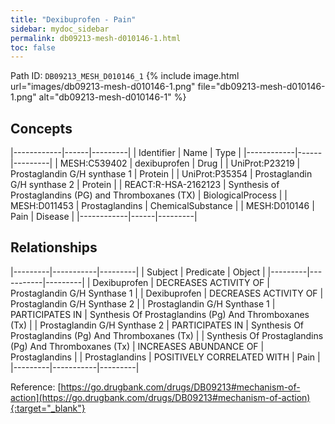 ```yaml
---
title: "Dexibuprofen - Pain"
sidebar: mydoc_sidebar
permalink: db09213-mesh-d010146-1.html
toc: false 
---
```



Path ID: `DB09213_MESH_D010146_1`
{% include image.html url="images/db09213-mesh-d010146-1.png" file="db09213-mesh-d010146-1.png" alt="db09213-mesh-d010146-1" %}

## Concepts

|------------|------|---------|
| Identifier | Name | Type    |
|------------|------|---------|
| MESH:C539402 | dexibuprofen | Drug |
| UniProt:P23219 | Prostaglandin G/H synthase 1 | Protein |
| UniProt:P35354 | Prostaglandin G/H synthase 2 | Protein |
| REACT:R-HSA-2162123 | Synthesis of Prostaglandins (PG) and Thromboxanes (TX) | BiologicalProcess |
| MESH:D011453 | Prostaglandins | ChemicalSubstance |
| MESH:D010146 | Pain | Disease |
|------------|------|---------|

## Relationships

|---------|-----------|---------|
| Subject | Predicate | Object  |
|---------|-----------|---------|
| Dexibuprofen | DECREASES ACTIVITY OF | Prostaglandin G/H Synthase 1 |
| Dexibuprofen | DECREASES ACTIVITY OF | Prostaglandin G/H Synthase 2 |
| Prostaglandin G/H Synthase 1 | PARTICIPATES IN | Synthesis Of Prostaglandins (Pg) And Thromboxanes (Tx) |
| Prostaglandin G/H Synthase 2 | PARTICIPATES IN | Synthesis Of Prostaglandins (Pg) And Thromboxanes (Tx) |
| Synthesis Of Prostaglandins (Pg) And Thromboxanes (Tx) | INCREASES ABUNDANCE OF | Prostaglandins |
| Prostaglandins | POSITIVELY CORRELATED WITH | Pain |
|---------|-----------|---------|

Reference: [https://go.drugbank.com/drugs/DB09213#mechanism-of-action](https://go.drugbank.com/drugs/DB09213#mechanism-of-action){:target="_blank"}
